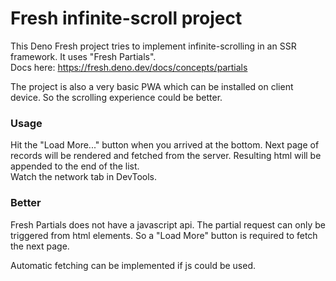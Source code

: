 # Fresh infinite-scroll project

This Deno Fresh project tries to implement infinite-scrolling in an SSR framework.
It uses "Fresh Partials".  
Docs here: https://fresh.deno.dev/docs/concepts/partials

The project is also a very basic PWA which can be installed on client device.
So the scrolling experience could be better.

### Usage

Hit the "Load More..." button when you arrived at the bottom.
Next page of records will be rendered and fetched from the server.
Resulting html will be appended to the end of the list.  
Watch the network tab in DevTools.

### Better

Fresh Partials does not have a javascript api.
The partial request can only be triggered from html elements.
So a "Load More" button is required to fetch the next page.

Automatic fetching can be implemented if js could be used.
